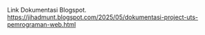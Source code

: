 Link Dokumentasi Blogspot.  
https://jihadmunt.blogspot.com/2025/05/dokumentasi-project-uts-pemrograman-web.html
